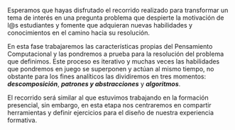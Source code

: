 Esperamos que hayas disfrutado el recorrido realizado para transformar un tema de interés en una pregunta problema que despierte la motivación de l@s estudiantes y fomente que adquieran nuevas habilidades y conocimientos en el camino hacia su resolución.

En esta fase trabajaremos las características propias del Pensamiento Computacional y las pondremos a prueba para la resolución del problema que definimos.
Este proceso es iterativo y muchas veces las habilidades que pondremos en juego se superponen y actúan al mismo tiempo, no obstante para los fines analíticos las dividiremos en tres momentos: **_descomposición_**, **_patrones y abstracciones_** y **_algoritmos_**. 

El recorrido será similar al que estuvimos trabajando en la formación presencial, sin embargo, en esta etapa nos centraremos en compartir herramientas y definir ejercicios para el diseño de nuestra experiencia formativa. 
